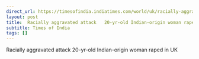 ```yaml
---
direct_url: https://timesofindia.indiatimes.com/world/uk/racially-aggravated-attack-20-year-old-indian-origin-woman-raped-near-london-cops-release-image-of-accused/articleshow/124837758.cms
layout: post
title:  Racially aggravated attack   20-yr-old Indian-origin woman raped in UK
subtitle: Times of India
tags: []
---
```


 Racially aggravated attack   20-yr-old Indian-origin woman raped in UK
